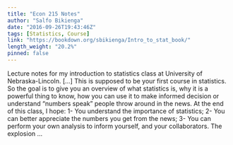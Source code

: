```yaml
---
title: "Econ 215 Notes"
author: "Salfo Bikienga"
date: "2016-09-26T19:43:46Z"
tags: [Statistics, Course]
link: "https://bookdown.org/sbikienga/Intro_to_stat_book/"
length_weight: "20.2%"
pinned: false
---
```


Lecture notes for my introduction to statistics class at University of Nebraska-Lincoln. [...] This is supposed to be your first course in statistics. So the goal is to give you an overview of what statistics is, why it is a powerful thing to know, how you can use it to make informed decision or understand “numbers speak” people throw around in the news. At the end of this class, I hope: 1- You understand the importance of statistics; 2- You can better appreciate the numbers you get from the news; 3- You can perform your own analysis to inform yourself, and your collaborators. The explosion ...

